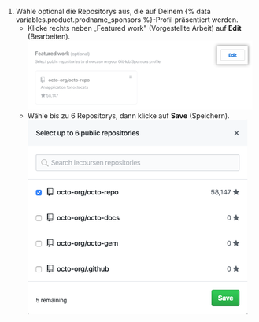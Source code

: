 1. Wähle optional die Repositorys aus, die auf Deinem {% data variables.product.prodname_sponsors %}-Profil präsentiert werden.
    - Klicke rechts neben „Featured work" (Vorgestellte Arbeit) auf **Edit** (Bearbeiten). ![Schaltfläche „Edit" (Bearbeiten) für vorgestellte Arbeiten](/assets/images/help/sponsors/featured-work-edit-button.png)
    - Wähle bis zu 6 Repositorys, dann klicke auf **Save** (Speichern). ![Kontrollkästchen um Repositorys auszuwählen](/assets/images/help/sponsors/featured-work-select.png)